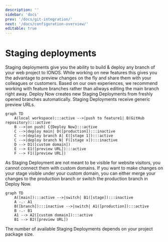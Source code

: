 ```yaml
---
description: ''
sidebar: 'docs'
prev: '/docs/git-integration/'
next: '/docs/configuration-overview/'
editable: true
---
```


# Staging deployments
  
Staging deployments give you the ability to build & deploy any branch of your web project to IONOS. 
While working on new features this gives you the advantage to preview changes on the fly and share them with your colleagues or customers. 
Based on our own experiences, we recommend working with feature branches rather than allways editing the main branch right away. 
Deploy Now creates new Staging Deployments from freshly opened branches automatically. 
Staging Deployments receive generic preview URLs. 

~~~mermaid
graph TD
    A(local workspace):::active -->|push to feature1| B(GitHub repository):::active
    B -->|on push| C{Deploy Now}:::active
    C -->|deploy main| D([production]):::inactive
    C -->|deploy branch A| E([stage 1]):::active
    C -->|deploy branch N| F([stage x]):::inactive
    D --> D1([custom domain])
    E --> E1([preview URL]):::active
    F --> F1([preview URL])
~~~

As Staging Deployment are not meant to be visible for website visitors, you cannot connect them with custom domains. If you want to make changes on your stage visible under your custom domain, you can either merge your changes to the production branch or switch the production branch in Deploy Now.

~~~mermaid
graph TD
    A([main]):::active -->|switch| B1([stage]):::inactive
    A -.- A1
    B([branch]):::inactive -->|switch| A1([production]):::active
    B -.- B1
    A1 --> A2([custom domain]):::active
    B1 --> B2([preview URL])
~~~

The number of available Staging Deployments depends on your project package size. 

<!-- ![Screenshot from staging deployment section](/staging.jpg) -->
